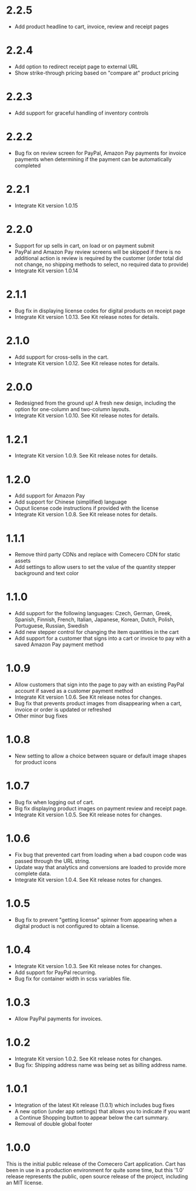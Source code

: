 ﻿<a name="2.2.5"></a>
# 2.2.5

- Add product headline to cart, invoice, review and receipt pages

<a name="2.2.4"></a>
# 2.2.4

- Add option to redirect receipt page to external URL
- Show strike-through pricing based on "compare at" product pricing

<a name="2.2.3"></a>
# 2.2.3

- Add support for graceful handling of inventory controls

<a name="2.2.2"></a>
# 2.2.2

- Bug fix on review screen for PayPal, Amazon Pay payments for invoice payments when determining if the payment can be automatically completed

<a name="2.2.1"></a>
# 2.2.1

- Integrate Kit version 1.0.15

<a name="2.2.0"></a>
# 2.2.0

- Support for up sells in cart, on load or on payment submit
- PayPal and Amazon Pay review screens will be skipped if there is no additional action is review is required by the customer (order total did not change, no shipping methods to select, no required data to provide)
- Integrate Kit version 1.0.14

<a name="2.1.1"></a>
# 2.1.1

- Bug fix in displaying license codes for digital products on receipt page
- Integrate Kit version ﻿1.0.13. See Kit release notes for details.

<a name="2.1.0"></a>
# 2.1.0

- Add support for cross-sells in the cart.
- Integrate Kit version 1.0.12. See Kit release notes for details.

<a name="2.0.0"></a>
# 2.0.0

- Redesigned from the ground up! A fresh new design, including the option for one-column and two-column layouts.
- Integrate Kit version 1.0.10. See Kit release notes for details.

<a name="1.2.1"></a>
# 1.2.1

- Integrate Kit version 1.0.9. See Kit release notes for details.

<a name="1.2.0"></a>
# 1.2.0

- Add support for Amazon Pay
- Add support for Chinese (simplified) language
- Ouput license code instructions if provided with the license
- Integrate Kit version 1.0.8. See Kit release notes for details.

<a name="1.1.1"></a>
# 1.1.1

- Remove third party CDNs and replace with Comecero CDN for static assets
- Add settings to allow users to set the value of the quantity stepper background and text color

<a name="1.1.0"></a>
# 1.1.0

- Add support for the following languages: Czech, German, Greek, Spanish, Finnish, French, Italian, Japanese, Korean, Dutch, Polish, Portuguese, Russian, Swedish
- Add new stepper control for changing the item quantities in the cart
- Add support for a customer that signs into a cart or invoice to pay with a saved Amazon Pay payment method

<a name="1.0.9"></a>
# 1.0.9

- Allow customers that sign into the page to pay with an existing PayPal account if saved as a customer payment method
- Integrate Kit version 1.0.6. See Kit release notes for changes.
- Bug fix that prevents product images from disappearing when a cart, invoice or order is updated or refreshed
- Other minor bug fixes

<a name="1.0.8"></a>
# 1.0.8

- New setting to allow a choice between square or default image shapes for product icons

<a name="1.0.7"></a>
# 1.0.7

- Bug fix when logging out of cart.
- Big fix displaying product images on payment review and receipt page.
- Integrate Kit version 1.0.5. See Kit release notes for changes.

<a name="1.0.6"></a>
# 1.0.6

- Fix bug that prevented cart from loading when a bad coupon code was passed through the URL string.
- Update way that analytics and conversions are loaded to provide more complete data.
- Integrate Kit version 1.0.4. See Kit release notes for changes.

<a name="1.0.5"></a>
# 1.0.5

- Bug fix to prevent "getting license" spinner from appearing when a digital product is not configured to obtain a license.

<a name="1.0.4"></a>
# 1.0.4

- Integrate Kit version 1.0.3. See Kit release notes for changes.
- Add support for PayPal recurring.
- Bug fix for container width in scss variables file.

<a name="1.0.3"></a>
# 1.0.3

- Allow PayPal payments for invoices.

<a name="1.0.2"></a>
# 1.0.2

- Integrate Kit version 1.0.2. See Kit release notes for changes.
- Bug fix: Shipping address name was being set as billing address name.

<a name="1.0.1"></a>
# 1.0.1

- Integration of the latest Kit release (1.0.1) which includes bug fixes
- A new option (under app settings) that allows you to indicate if you want a Continue Shopping button to appear below the cart summary.
- Removal of double global footer

<a name="1.0.0"></a>
# 1.0.0

This is the initial public release of the Comecero Cart application. Cart has been in use in a production environment for quite some time, but this '1.0' release represents the public, open source release of the project, including an MIT license.
